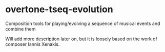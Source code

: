 # overtone-tseq-evolution

Composition tools for playing/evolving a sequence of musical events and combine them

Will add more description later on, but it is loosely based on the work of composer Iannis Xenakis.
